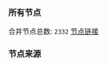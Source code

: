 ### 所有节点
合并节点总数: `2332`
[节点链接](https://raw.githubusercontent.com/rzhy1/11/master/sub/sub_merge_base64.txt)

### 节点来源